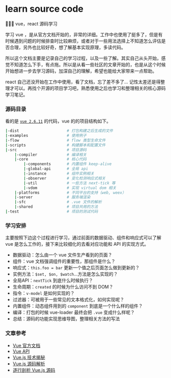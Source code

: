 # learn source code

👋👋👋 vue，react 源码学习

学习 vue ，是从官方文档开始的，非常的详细。工作中也使用了挺多了，但是有时候遇到问题的时候排查时比较麻烦，或者对于一些用法选择上不知道怎么评估是否合理，另外也比较好奇，想了解基本实现原理，多读代码。

所以这个文档主要是记录自己的学习过程，以及一些了解。其实自己从头开始，感觉不知道怎么下手，有点拖。所以是从看一些社区的文章开始的，也是从这个时候开始想进一步去学习源码，加深自己的理解，希望也能给大家带来一点帮助。

react 自己还没开始在工作中使用，看了文档，忘了差不多了... 记性太差还是得整理才可以。再找个开源的项目学习吧，熟悉使用之后也学习和整理相关的核心源码学习笔记。

### 源码目录

看的是 [`vue 2.6.11`](https://github.com/vuejs/vue/releases/tag/v2.6.11) 的代码，vue 的的项目结构如下。

```sh
|-dist                     # 打包构建之后生成的文件
|-examples                 # 使用例子
|-flow                     # flow 类型生命文件
|-scripts                  # 构建脚本和配置文件
|-src                      # 项目源码
    |-compiler             # 编译相关
    |-core                 # 核心代码
        |-components       # 内置组件 keep-alive
        |-global-api       # 全局 api
        |-instance         # 组件实例相关
        |-observer         # 变化检测响应式相关
        |-util             # 一些方法 next-tick 等
        |-vdom             # 实现 virtual dom 相关
    |-platforms            # 不同平台的支持（web, weex）
    |-server               # 服务端渲染
    |-sfc                  # .vue 文件的解析
    |-shared               # 项目共用的方法
|-test                     # 项目的测试代码
```

### 学习安排

主要按照下边这个过程进行学习，通过前面的数据驱动、组件和响应式可以了解 vue 是怎么工作的，接下来比较细化的去看对应功能和 API 的实现方式。

- 数据驱动：怎么由一个 vue 文件生产看到的页面？
- 组件：vue 文档强调组件的重要性，那组件是什么？
- 响应式：`this.foo = bar` 更新一个值之后页面怎么做到更新的？
- 实例方法：`$set, $on, $watch`...方法是怎么实现的？
- 全局API：`nextTick` 到底什么时候执行？
- 生命周期：`created` 的时候为什么访问不到 DOM？
- 指令：`v-model` 是如何实现的？
- 过滤器：可被用于一些常见的文本格式化，如何实现呢？
- 内置组件：动态组件用到的 `component` 到底是一个什么样的组件？
- 编译：打包的时候 vue-loader 最终会把 `.vue` 变成什么样呢？
- 总结：源码的功能实现思维导图，整理相关方法的写法

### 文章参考

- [Vue 官方文档](https://cn.vuejs.org/v2/guide/)
- [Vue API](https://cn.vuejs.org/v2/api/)
- [Vue.js 技术揭秘](https://ustbhuangyi.github.io/vue-analysis/)
- [Vue.js 源码解析](https://github.com/answershuto/learnVue)
- [逐行剖析 Vue.js 源码](https://github.com/NLRX-WJC/Learn-Vue-Source-Code)